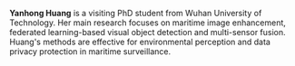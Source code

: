 <p style="text-align: justify;">    

**Yanhong Huang** is a visiting PhD student from Wuhan University of Technology. Her main research focuses on maritime image enhancement, federated learning-based visual object detection and multi-sensor fusion.  Huang's methods are effective for environmental perception and data privacy protection in maritime surveillance.

</p>